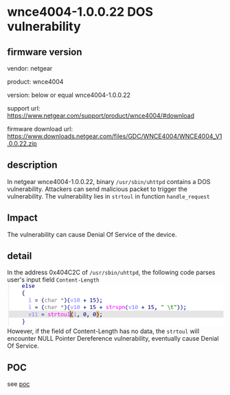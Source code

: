 # wnce4004-1.0.0.22 DOS vulnerability
## firmware version
vendor: netgear

product: wnce4004

version: below or equal wnce4004-1.0.0.22

support url: https://www.netgear.com/support/product/wnce4004/#download

firmware download url: https://www.downloads.netgear.com/files/GDC/WNCE4004/WNCE4004_V1.0.0.22.zip

## description
In netgear wnce4004-1.0.0.22, binary `/usr/sbin/uhttpd` contains a DOS vulnerability. Attackers can send malicious packet to trigger the vulnerability. The vulnerability lies in `strtoul` in function `handle_request`

## Impact
The vulnerability can cause Denial Of Service of the device.

## detail
In the address 0x404C2C of `/usr/sbin/uhttpd`, the following code parses user's input field `Content-Length`
![cl](image.png)
However, if the field of Content-Length has no data, the `strtoul` will encounter NULL Pointer Dereference vulnerability, eventually cause Denial Of Service.

## POC
see [poc](./poc)

